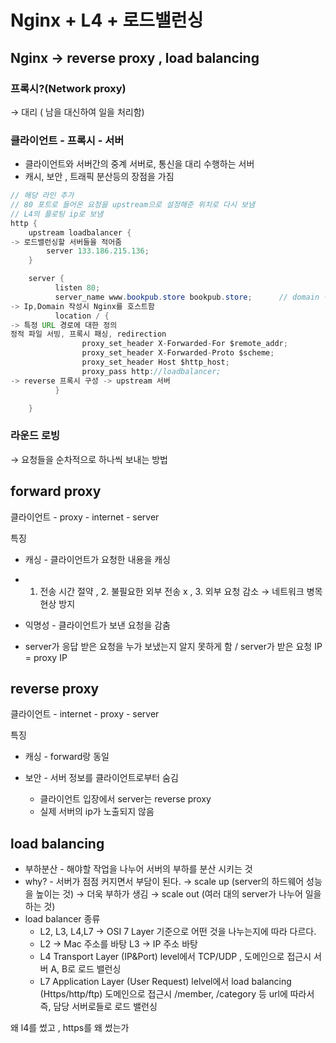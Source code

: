 # Nginx + L4 + 로드밸런싱

## Nginx → reverse proxy , load balancing

### 프록시?(Network proxy)

→ 대리 ( 남을 대신하여 일을 처리함)

### 클라이언트 - 프록시 - 서버

- 클라이언트와 서버간의 중계 서버로, 통신을 대리 수행하는 서버
- 캐시, 보안 , 트래픽 분산등의 장점을 가짐

```java
// 해당 라인 추가
// 80 포트로 들어온 요청을 upstream으로 설정해준 위치로 다시 보냄
// L4의 플로팅 ip로 보냄
http {
    upstream loadbalancer {
-> 로드밸런싱할 서버들을 적어줌
        server 133.186.215.136;
    }

    server {
          listen 80;
          server_name www.bookpub.store bookpub.store;      // domain 적용
-> Ip,Domain 작성시 Nginx를 호스트함
          location / {
-> 특정 URL 경로에 대한 정의
정적 파일 서빙, 프록시 패싱, redirection
                proxy_set_header X-Forwarded-For $remote_addr;
                proxy_set_header X-Forwarded-Proto $scheme;
                proxy_set_header Host $http_host;
                proxy_pass http://loadbalancer;
-> reverse 프록시 구성 -> upstream 서버
          }

    }
```

### 라운드 로빙

→ 요청들을 순차적으로 하나씩 보내는 방법

## forward proxy

클라이언트 -  proxy - internet - server

특징

- 캐싱 - 클라이언트가 요청한 내용을 캐싱
- 1. 전송 시간 절약 , 2. 불필요한 외부 전송 x , 3. 외부 요청 감소 → 네트워크 병목 현상 방지

- 익명성 - 클라이언트가 보낸 요청을 감춤
- server가 응답 받은 요청을 누가 보냈는지 알지 못하게 함 / server가 받은 요청 IP = proxy IP

## reverse proxy

클라이언트 - internet - proxy - server

특징

- 캐싱 - forward랑 동일

- 보안 - 서버 정보를 클라이언트로부터 숨김
    - 클라이언트 입장에서 server는 reverse proxy
    - 실제 서버의 ip가 노출되지 않음

## load balancing

- 부하분산 - 해야할 작업을 나누어 서버의 부하를 분산 시키는 것
- why? - 서버가 점점 커지면서 부담이 된다. → scale up (server의 하드웨어 성능을 높이는 것) → 더욱 부하가 생김 → scale out (여러 대의 server가 나누어 일을 하는 것)
- load balancer 종류
    - L2, L3, L4,L7 → OSI 7 Layer 기준으로 어떤 것을 나누는지에 따라 다르다.
    - L2 → Mac 주소를 바탕 L3 → IP 주소 바탕
    - L4 Transport Layer (IP&Port) level에서  TCP/UDP , 도메인으로 접근시 서버 A, B로 로드 밸런싱
    - L7 Application Layer (User Request) lelvel에서 load balancing (Https/http/ftp) 도메인으로 접근시  /member, /category 등 url에 따라서 즉, 담당 서버로들로 로드 밸런싱

왜 l4를 썼고 , https를 왜 썼는가
